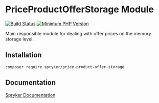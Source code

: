 # PriceProductOfferStorage Module
[![Build Status](https://travis-ci.org/spryker/price-product-offer-storage.svg)](https://travis-ci.org/spryker/price-product-offer-storage)
[![Minimum PHP Version](https://img.shields.io/badge/php-%3E%3D%207.3-8892BF.svg)](https://php.net/)

Main responsible module for dealing with offer prices on the memory storage level.

## Installation

```
composer require spryker/price-product-offer-storage
```

## Documentation

[Spryker Documentation](https://academy.spryker.com/developing_with_spryker/module_guide/modules.html)
